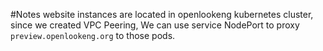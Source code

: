 #Notes
website instances are located in openlookeng kubernetes cluster, since we
created VPC Peering, We can use service NodePort to proxy `preview.openlookeng.org` to
those pods.